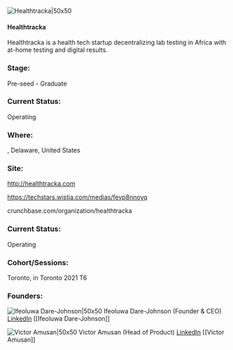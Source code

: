 

![Healthtracka|50x50](https://apimg.techstars.com/connect/images/image_files/61f96e71898a6f000a8568df/original/logo.jpeg)

#### Healthtracka
Healthtracka is a health tech startup decentralizing lab testing in Africa with at-home testing and digital results.

### Stage: 
Pre-seed - Graduate 

### Current Status: 
Operating

### Where:
, Delaware, United States

### Site:
http://healthtracka.com

https://techstars.wistia.com/medias/fevp8nnoyq

crunchbase.com/organization/healthtracka

### Current Status: 
Operating

### Cohort/Sessions: 
Toronto, in Toronto 2021 T6

### Founders: 

![Ifeoluwa Dare-Johnson|50x50](https://apimg.techstars.com/connect/images/image_files/61f96de07beaad0008df0ff7/original/Ifeoluwa_Picture.jpeg) Ifeoluwa Dare-Johnson (Founder & CEO) [LinkedIn](https://linkedin.com/in/ifeoluwadarejohnson) [[Ifeoluwa Dare-Johnson]]

![Victor Amusan|50x50](https://apimg.techstars.com/connect/images/image_files/61ee840d2b9d1f0008f01a1c/original/media_result_20220106_929ba2ad-507e-4033-aa6b-99854696ad1d.png) Victor Amusan (Head of Product) [LinkedIn](https://) [[Victor Amusan]]


